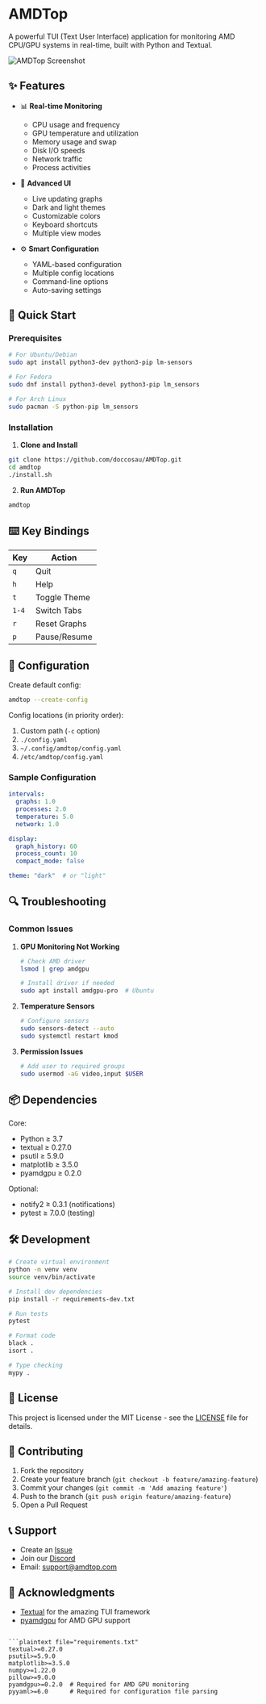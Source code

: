 # AMDTop

A powerful TUI (Text User Interface) application for monitoring AMD CPU/GPU systems in real-time, built with Python and Textual.

![AMDTop Screenshot](docs/images/amdtop-screenshot.png)

## ✨ Features

- 📊 **Real-time Monitoring**
  - CPU usage and frequency
  - GPU temperature and utilization
  - Memory usage and swap
  - Disk I/O speeds
  - Network traffic
  - Process activities

- 🎨 **Advanced UI**
  - Live updating graphs
  - Dark and light themes
  - Customizable colors
  - Keyboard shortcuts
  - Multiple view modes

- ⚙️ **Smart Configuration**
  - YAML-based configuration
  - Multiple config locations
  - Command-line options
  - Auto-saving settings

## 🚀 Quick Start

### Prerequisites

```bash
# For Ubuntu/Debian
sudo apt install python3-dev python3-pip lm-sensors

# For Fedora
sudo dnf install python3-devel python3-pip lm_sensors

# For Arch Linux
sudo pacman -S python-pip lm_sensors
```

### Installation

1. **Clone and Install**
```bash
git clone https://github.com/doccosau/AMDTop.git
cd amdtop
./install.sh
```

2. **Run AMDTop**
```bash
amdtop
```

## ⌨️ Key Bindings

| Key | Action |
|-----|--------|
| `q` | Quit |
| `h` | Help |
| `t` | Toggle Theme |
| `1-4` | Switch Tabs |
| `r` | Reset Graphs |
| `p` | Pause/Resume |

## 🔧 Configuration

Create default config:
```bash
amdtop --create-config
```

Config locations (in priority order):
1. Custom path (`-c` option)
2. `./config.yaml`
3. `~/.config/amdtop/config.yaml`
4. `/etc/amdtop/config.yaml`

### Sample Configuration

```yaml
intervals:
  graphs: 1.0
  processes: 2.0
  temperature: 5.0
  network: 1.0

display:
  graph_history: 60
  process_count: 10
  compact_mode: false

theme: "dark"  # or "light"
```

## 🔍 Troubleshooting

### Common Issues

1. **GPU Monitoring Not Working**
   ```bash
   # Check AMD driver
   lsmod | grep amdgpu
   
   # Install driver if needed
   sudo apt install amdgpu-pro  # Ubuntu
   ```

2. **Temperature Sensors**
   ```bash
   # Configure sensors
   sudo sensors-detect --auto
   sudo systemctl restart kmod
   ```

3. **Permission Issues**
   ```bash
   # Add user to required groups
   sudo usermod -aG video,input $USER
   ```

## 📦 Dependencies

Core:
- Python ≥ 3.7
- textual ≥ 0.27.0
- psutil ≥ 5.9.0
- matplotlib ≥ 3.5.0
- pyamdgpu ≥ 0.2.0

Optional:
- notify2 ≥ 0.3.1 (notifications)
- pytest ≥ 7.0.0 (testing)

## 🛠️ Development

```bash
# Create virtual environment
python -m venv venv
source venv/bin/activate

# Install dev dependencies
pip install -r requirements-dev.txt

# Run tests
pytest

# Format code
black .
isort .

# Type checking
mypy .
```

## 📃 License

This project is licensed under the MIT License - see the [LICENSE](LICENSE) file for details.

## 👥 Contributing

1. Fork the repository
2. Create your feature branch (`git checkout -b feature/amazing-feature`)
3. Commit your changes (`git commit -m 'Add amazing feature'`)
4. Push to the branch (`git push origin feature/amazing-feature`)
5. Open a Pull Request

## 📞 Support

- Create an [Issue](https://github.com/yourusername/amdtop/issues)
- Join our [Discord](https://discord.gg/yourdiscord)
- Email: support@amdtop.com

## 🙏 Acknowledgments

- [Textual](https://github.com/Textualize/textual) for the amazing TUI framework
- [pyamdgpu](https://github.com/yourusername/pyamdgpu) for AMD GPU support
````

```plaintext file="requirements.txt"
textual>=0.27.0
psutil>=5.9.0
matplotlib>=3.5.0
numpy>=1.22.0
pillow>=9.0.0
pyamdgpu>=0.2.0  # Required for AMD GPU monitoring
pyyaml>=6.0      # Required for configuration file parsing
